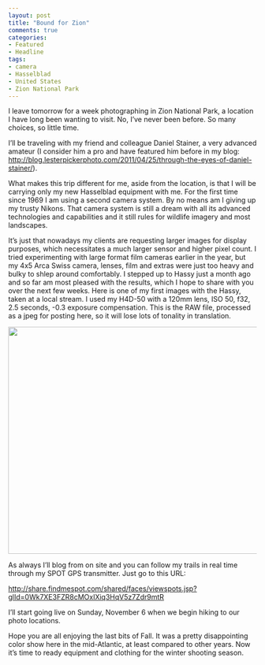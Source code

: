 ```yaml
---
layout: post
title: "Bound for Zion"
comments: true
categories:
- Featured
- Headline
tags:
- camera
- Hasselblad
- United States
- Zion National Park
---
```

I leave tomorrow for a week photographing in Zion National Park, a location I have long been wanting to visit. No, I’ve never been before. So many choices, so little time.

I’ll be traveling with my friend and colleague Daniel Stainer, a very advanced amateur (I consider him a pro and have featured him before in my blog: <a href="http://blog.lesterpickerphoto.com/2011/04/25/through-the-eyes-of-daniel-stainer/">http://blog.lesterpickerphoto.com/2011/04/25/through-the-eyes-of-daniel-stainer/</a>).

What makes this trip different for me, aside from the location, is that I will be carrying only my new Hasselblad equipment with me. For the first time since 1969 I am using a second camera system. By no means am I giving up my trusty Nikons. That camera system is still a dream with all its advanced technologies and capabilities and it still rules for wildlife imagery and most landscapes.

It’s just that nowadays my clients are requesting larger images for display purposes, which necessitates a much larger sensor and higher pixel count. I tried experimenting with large format film cameras earlier in the year, but my 4x5 Arca Swiss camera, lenses, film and extras were just too heavy and bulky to shlep around comfortably. I stepped up to Hassy just a month ago and so far am most pleased with the results, which I hope to share with you over the next few weeks. Here is one of my first images with the Hassy, taken at a local stream. I used my H4D-50 with a 120mm lens, ISO 50, f32, 2.5 seconds, -0.3 exposure compensation. This is the RAW file, processed as a jpeg for posting here, so it will lose lots of tonality in translation.

<a href="http://blog.lesterpickerphoto.com/wp-content/uploads/2011/11/Job_0133.jpg"><img class="size-full wp-image-1749 " title="Job_0133" src="http://blog.lesterpickerphoto.com/wp-content/uploads/2011/11/Job_0133.jpg" alt="" width="614" height="461" /></a>

As always I’ll blog from on site and you can follow my trails in real time through my SPOT GPS transmitter. Just go to this URL:

<a href="http://share.findmespot.com/shared/faces/viewspots.jsp?glId=0Wk7XE3FZR8cMOxIXiq3HqV5z7Zdr9mtR">http://share.findmespot.com/shared/faces/viewspots.jsp?glId=0Wk7XE3FZR8cMOxIXiq3HqV5z7Zdr9mtR</a>

I’ll start going live on Sunday, November 6 when we begin hiking to our photo locations.

Hope you are all enjoying the last bits of Fall. It was a pretty disappointing color show here in the mid-Atlantic, at least compared to other years. Now it’s time to ready equipment and clothing for the winter shooting season.